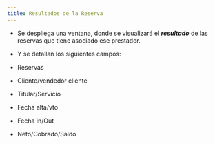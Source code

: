 ```yaml
---
title: Resultados de la Reserva
---
```


- Se despliega una ventana, donde se visualizará el ***resultado*** de las reservas que tiene asociado ese prestador.  

- Y se detallan los siguientes campos:  

- Reservas  
- Cliente/vendedor cliente  
- Titular/Servicio  
- Fecha alta/vto  
- Fecha in/Out  
- Neto/Cobrado/Saldo  

<!-- ![Resultados de Reserva](../../../static/img/reservas-online/mis-reservas/resultados.png) -->
